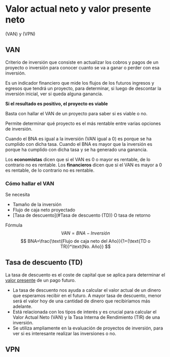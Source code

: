 # Valor actual neto y valor presente neto
(VAN) y (VPN)

## VAN
Criterio de inversión que consiste en actualizar los cobros y pagos de un proyecto o inversión para conocer cuanto se va a ganar o perder con esa inversión.

Es un indicador financiero que mide los flujos de los futuros ingresos y egresos que tendrá un proyecto, para determinar, si luego de descontar la inversión inicial, ver si queda alguna ganancia.

**Si el resultado es positivo, el proyecto es viable**

Basta con hallar el VAN de un proyecto para saber si es viable o no.

Permite determinar qué proyecto es el más rentable entre varias opciones de inversión.

Cuando el BNA es igual a la inversión (VAN igual a 0) es porque se ha cumplido con dicha tasa. Cuando el BNA es mayor que la inversión es porque ha cumplido con dicha tasa y se ha generado una ganancia.

Los **economistas** dicen que si el VAN es 0 o mayor es rentable, de lo contrario no es rentable.
Los **financieros** dicen que si el VAN es mayor a 0 es rentable, de lo contrario no es rentable.

### Cómo hallar el VAN
Se necesita
- Tamaño de la inversión
- Flujo de caja neto proyectado
- [Tasa de descuento](#Tasa de descuento (TD)) O tasa de retorno

Fórmula
$$
VAN=BNA-Inversión
$$
$$
BNA=\frac{\text{Flujo de caja neto del Año}}{1+(\text{TD o TR})^\text{No. Año}}
$$
## Tasa de descuento (TD)
La tasa de descuento es el coste de capital que se aplica para determinar el [valor presente](https://economipedia.com/definiciones/valor-presente.html) de un pago futuro. 

- La tasa de descuento nos ayuda a calcular el valor actual de un dinero que esperamos recibir en el futuro. A mayor tasa de descuento, menor será el valor hoy de una cantidad de dinero que recibiríamos más adelante.
- Está relacionada con los tipos de interés y es crucial para calcular el Valor Actual Neto (VAN) y la Tasa Interna de Rendimiento (TIR) de una inversión.
- Se utiliza ampliamente en la evaluación de proyectos de inversión, para ver si es interesante realizar las inversiones o no.

## VPN

